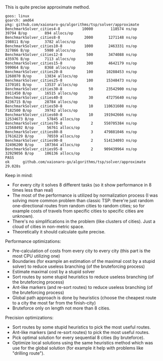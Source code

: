 This is quite precise approximate method.

```
goos: linux
goarch: amd64
pkg: github.com/xaionaro-go/algorithms/tsp/solver/approximate
BenchmarkSolver_cities4-8    	   10000	    118574 ns/op	   39794 B/op	     894 allocs/op
BenchmarkSolver_cities8-8    	    2000	   1271148 ns/op	  198811 B/op	    3782 allocs/op
BenchmarkSolver_cities10-8   	    1000	   2463331 ns/op	  327866 B/op	    5980 allocs/op
BenchmarkSolver_cities12-8   	     500	   3474088 ns/op	  435976 B/op	    7113 allocs/op
BenchmarkSolver_cities15-8   	     300	   4642179 ns/op	  599064 B/op	    8368 allocs/op
BenchmarkSolver_cities20-8   	     100	  10288453 ns/op	 1268070 B/op	   13834 allocs/op
BenchmarkSolver_cities25-8   	     100	  15348473 ns/op	 1370101 B/op	   13537 allocs/op
BenchmarkSolver_cities30-8   	      50	  23542900 ns/op	 1911450 B/op	   16515 allocs/op
BenchmarkSolver_cities40-8   	      30	  47275640 ns/op	 4236715 B/op	   28784 allocs/op
BenchmarkSolver_cities50-8   	      10	 110631608 ns/op	 7182500 B/op	   39742 allocs/op
BenchmarkSolver_cities60-8   	      10	 191942666 ns/op	12534673 B/op	   57845 allocs/op
BenchmarkSolver_cities70-8   	       2	 550705384 ns/op	12568492 B/op	   56761 allocs/op
BenchmarkSolver_cities80-8   	       3	 479881046 ns/op	17616229 B/op	   70559 allocs/op
BenchmarkSolver_cities90-8   	       2	 514134093 ns/op	32496200 B/op	  107364 allocs/op
BenchmarkSolver_cities95-8   	       2	 909439964 ns/op	32929056 B/op	  106136 allocs/op
PASS
ok  	github.com/xaionaro-go/algorithms/tsp/solver/approximate	29.028s
```

Keep in mind:
* For every city it solves 8 different tasks (so it show performance in 8 times less than real)
* The most of the performance is utilized by normalization process (I was solving more common problem than classic TSP: there're just random one-directional routes from random cities to random cities; so for example costs of travels from specific cities to specific cities are unknown).
* There's no simplifications in the problem (like clusters of cities). Just a cloud of cities in non-metric space.
* Theoretically it should calculate quite precise.

Performance optimizations:
* Pre-calculation of costs from every city to every city (this part is the most CPU utilizing one)
* Boundaries (for example an estimation of the maximal cost by a stupid solver) to reduce useless branching (of the bruteforcing process)
* Estimate maximal cost by a stupid solver 
* Sort routes by some stupid heuristics to reduce useless branching (of the bruteforcing process)
* Ant-like markers (and re-sort routes) to reduce useless branching (of the bruteforcing process)
* Global path approach is done by heuristics (choose the cheapest route to a city the most far from the finish-city)
* Bruteforce only on length not more than 8 cities.

Precision optimizations:
* Sort routes by some stupid heuristics to pick the most useful routes.
* Ant-like markers (and re-sort routes) to pick the most useful routes.
* Pick optimal solution for every sequential 8 cities (by bruteforce).
* Optimize local solutions using the same heuristics method which was use for the global solution (for example it help with problems like "drilling route").
